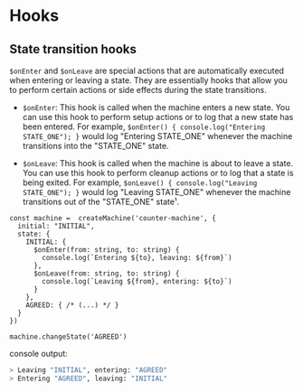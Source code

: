 # Hooks
## State transition hooks
`$onEnter` and `$onLeave` are special actions that are automatically executed when entering or leaving a state. They are essentially hooks that allow you to perform certain actions or side effects during the state transitions.

- `$onEnter`: This hook is called when the machine enters a new state. You can use this hook to perform setup actions or to log that a new state has been entered. For example, `$onEnter() { console.log("Entering STATE_ONE"); }` would log "Entering STATE_ONE" whenever the machine transitions into the "STATE_ONE" state.

- `$onLeave`: This hook is called when the machine is about to leave a state. You can use this hook to perform cleanup actions or to log that a state is being exited. For example, `$onLeave() { console.log("Leaving STATE_ONE"); }` would log "Leaving STATE_ONE" whenever the machine transitions out of the "STATE_ONE" state¹.

```typescript{5-10}
const machine =  createMachine('counter-machine', {
  initial: "INITIAL",
  state: {
    INITIAL: {
      $onEnter(from: string, to: string) {
        console.log(`Entering ${to}, leaving: ${from}`)
      },
      $onLeave(from: string, to: string) {
        console.log(`Leaving ${from}, entering: ${to}`)
      }
    },
    AGREED: { /* (...) */ }
  }
})

machine.changeState('AGREED')
```

console output:

```bash
> Leaving "INITIAL", entering: "AGREED"
> Entering "AGREED", leaving: "INITIAL"
```